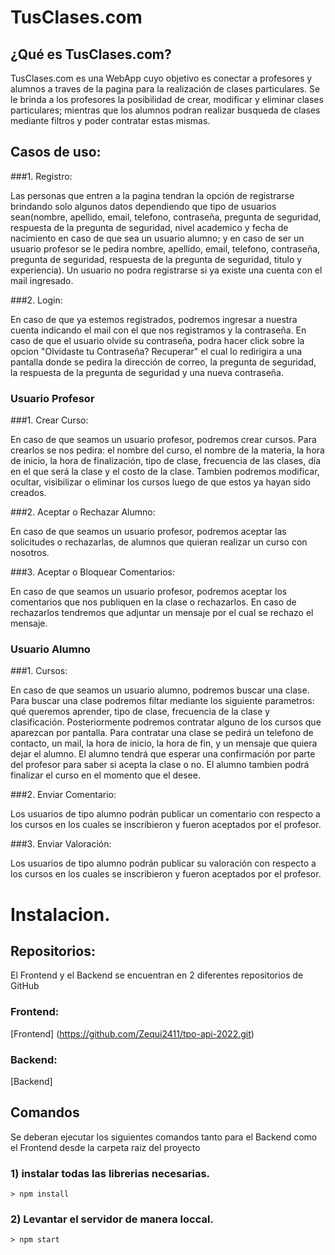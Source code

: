 # TusClases.com

## ¿Qué es TusClases.com?

TusClases.com es una WebApp cuyo objetivo es conectar a profesores y alumnos a traves de la pagina para la realización de clases particulares. Se le brinda a los profesores la posibilidad de crear, modificar y eliminar clases particulares; mientras que los alumnos podran realizar busqueda de clases mediante filtros y poder contratar estas mismas.

## Casos de uso:

###1. Registro:

Las personas que entren a la pagina tendran la opción de registrarse brindando solo algunos datos dependiendo que tipo de usuarios sean(nombre, apellido, email, telefono, contraseña, pregunta de seguridad, respuesta de la pregunta de seguridad, nivel academico y fecha de nacimiento en caso de que sea un usuario alumno; y en caso de ser un usuario profesor se le pedira nombre, apellido, email, telefono, contraseña, pregunta de seguridad, respuesta de la pregunta de seguridad, titulo y experiencia). Un usuario no podra registrarse si ya existe una cuenta con el mail ingresado.

###2. Login:

En caso de que ya estemos registrados, podremos ingresar a nuestra cuenta indicando el mail con el que nos registramos y la contraseña. En caso de que el usuario olvide su contraseña, podra hacer click sobre la opcion "Olvidaste tu Contraseña? Recuperar" el cual lo redirigira a una pantalla donde se pedira la dirección de correo, la pregunta de seguridad, la respuesta de la pregunta de seguridad y una nueva contraseña.

### Usuario Profesor

###1. Crear Curso:

En caso de que seamos un usuario profesor, podremos crear cursos. Para crearlos se nos pedira: el nombre del curso, el nombre de la materia, la hora de inicio, la hora de finalización, tipo de clase, frecuencia de las clases, día en el que será la clase y el costo de la clase. Tambien podremos modificar, ocultar, visibilizar o eliminar los cursos luego de que estos ya hayan sido creados.

###2. Aceptar o Rechazar Alumno:

En caso de que seamos un usuario profesor, podremos aceptar las solicitudes o rechazarlas, de alumnos que quieran realizar un curso con nosotros.

###3. Aceptar o Bloquear Comentarios:

En caso de que seamos un usuario profesor, podremos aceptar los comentarios que nos publiquen en la clase o rechazarlos. En caso de rechazarlos tendremos que adjuntar un mensaje por el cual se rechazo el mensaje.

### Usuario Alumno

###1. Cursos:

En caso de que seamos un usuario alumno, podremos buscar una clase. Para buscar una clase podremos filtar mediante los siguiente parametros: qué queremos aprender, tipo de clase, frecuencia de la clase y clasificación. Posteriormente podremos contratar alguno de los cursos que aparezcan por pantalla. Para contratar una clase se pedirá un telefono de contacto, un mail, la hora de inicio, la hora de fin, y un mensaje que quiera dejar el alumno. El alumno tendrá que esperar una confirmación por parte del profesor para saber si acepta la clase o no. El alumno tambien podrá finalizar el curso en el momento que el desee.

###2. Enviar Comentario:

Los usuarios de tipo alumno podrán publicar un comentario con respecto a los cursos en los cuales se inscribieron y fueron aceptados por el profesor.

###3. Enviar Valoración: 

Los usuarios de tipo alumno podrán publicar su valoración con respecto a los cursos en los cuales se inscribieron y fueron aceptados por el profesor.


# Instalacion.

## Repositorios:

El Frontend y el Backend se encuentran en 2 diferentes repositorios de GitHub

### Frontend:

[Frontend] (https://github.com/Zequi2411/tpo-api-2022.git)

### Backend:

[Backend]

## Comandos

Se deberan ejecutar los siguientes comandos tanto para el Backend como el Frontend desde la carpeta raiz del proyecto

### 1) instalar todas las librerias necesarias.

```
> npm install
```

### 2) Levantar el servidor de manera loccal.

```
> npm start
```
